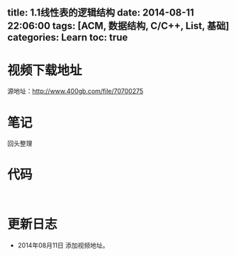 ﻿title: 1.1线性表的逻辑结构
date: 2014-08-11 22:06:00
tags: [ACM, 数据结构, C/C++, List, 基础]
categories: Learn
toc: true
---
# 视频下载地址
源地址：http://www.400gb.com/file/70700275

# 笔记
回头整理

# 代码
```


```
	
# 更新日志
- 2014年08月11日 添加视频地址。